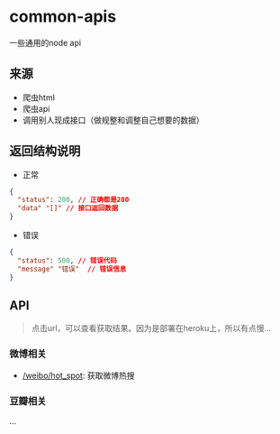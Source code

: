 # common-apis

一些通用的node api

## 来源
+ 爬虫html
+ 爬虫api
+ 调用别人现成接口（做规整和调整自己想要的数据）

## 返回结构说明

+ 正常

``` json
{
  "status": 200, // 正确都是200
  "data" "[]" // 接口返回数据
}
```

+ 错误

``` json
{
  "status": 500, // 错误代码
  "message" "错误"  // 错误信息
}
```

## API

> 点击url，可以查看获取结果。因为是部署在heroku上，所以有点慢...
### 微博相关

+ [/weibo/hot_spot](http://bowlofnoodles-common-apis.herokuapp.com/weibo/hot_spot): 获取微博热搜

### 豆瓣相关

...